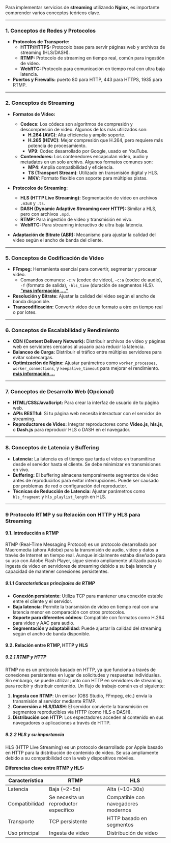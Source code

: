 Para implementar servicios de **streaming** utilizando **Nginx**, es importante comprender varios conceptos teóricos clave. 

---

### 1. **Conceptos de Redes y Protocolos**
   - **Protocolos de Transporte:**
     - **HTTP/HTTPS:** Protocolo base para servir páginas web y archivos de streaming (HLS/DASH).
     - **RTMP:** Protocolo de streaming en tiempo real, común para ingestión de video.
     - **WebRTC:** Protocolo para comunicación en tiempo real con ultra baja latencia.
   - **Puertos y Firewalls:** puerto 80 para HTTP, 443 para HTTPS, 1935 para RTMP.

---

### 2. **Conceptos de Streaming**
   - **Formatos de Video:**
     - **Codecs:** 
      Los códecs son algoritmos de compresión y descompresión de video. Algunos de los más utilizados son:
         - **H.264 (AVC)**: Alta eficiencia y amplio soporte.
         - **H.265 (HEVC)**: Mejor compresión que H.264, pero requiere más potencia de procesamiento.
         - **VP9**: Codec desarrollado por Google, usado en YouTube.
     - **Contenedores:** 
      Los contenedores encapsulan video, audio y metadatos en un solo archivo. Algunos formatos comunes son:
         - **MP4**: Amplia compatibilidad y eficiencia.
         - **TS (Transport Stream)**: Utilizado en transmisión digital y HLS.
         - **MKV**: Formato flexible con soporte para múltiples pistas.

   - **Protocolos de Streaming:**
     - **HLS (HTTP Live Streaming):** Segmentación de video en archivos `.m3u8` y `.ts`.
     - **DASH (Dynamic Adaptive Streaming over HTTP):** Similar a HLS, pero con archivos `.mpd`.
     - **RTMP:** Para ingestión de video y transmisión en vivo.
     - **WebRTC:** Para streaming interactivo de ultra baja latencia.
   - **Adaptación de Bitrate (ABR):** Mecanismo para ajustar la calidad del video según el ancho de banda del cliente.

---



### 5. **Conceptos de Codificación de Video**
   - **FFmpeg:** Herramienta esencial para convertir, segmentar y procesar video.
     - Comandos comunes: `-c:v` (codec de video), `-c:a` (codec de audio), `-f` (formato de salida), `-hls_time` (duración de segmentos HLS).
         **["mas información ...."](ffmpeg.md)**
   - **Resolución y Bitrate:** Ajustar la calidad del video según el ancho de banda disponible.
   - **Transcodificación:** Convertir video de un formato a otro en tiempo real o por lotes.

---

### 6. **Conceptos de Escalabilidad y Rendimiento**
   - **CDN (Content Delivery Network):** Distribuir archivos de video y páginas web en servidores cercanos al usuario para reducir la latencia.
   - **Balanceo de Carga:** Distribuir el tráfico entre múltiples servidores para evitar sobrecargas.
   - **Optimización de Nginx:** Ajustar parámetros como `worker_processes`, `worker_connections`, y `keepalive_timeout` para mejorar el rendimiento.  **[más información ...](optimizacionnginx.md)**

---

### 7. **Conceptos de Desarrollo Web (Opcional)**
   - **HTML/CSS/JavaScript:** Para crear la interfaz de usuario de tu página web.
   - **APIs RESTful:** Si tu página web necesita interactuar con el servidor de streaming.
   - **Reproductores de Video:** Integrar reproductores como **Video.js**, **hls.js**, o **Dash.js** para reproducir HLS o DASH en el navegador.

---

### 8. **Conceptos de Latencia y Buffering**
   - **Latencia:** La latencia es el tiempo que tarda el video en transmitirse desde el servidor hasta el cliente. Se debe minimizar en transmisiones en vivo.
   - **Buffering:** El buffering almacena temporalmente segmentos de video antes de reproducirlos para evitar interrupciones. Puede ser causado por problemas de red o configuración del reproductor.
   - **Técnicas de Reducción de Latencia:** Ajustar parámetros como `hls_fragment` y `hls_playlist_length` en HLS.

---

### 9 **Protocolo RTMP y su Relación con HTTP y HLS para Streaming**

#### 9.1. Introducción a RTMP

RTMP (Real-Time Messaging Protocol) es un protocolo desarrollado por Macromedia (ahora Adobe) para la transmisión de audio, video y datos a través de Internet en tiempo real. Aunque inicialmente estaba diseñado para su uso con Adobe Flash Player, sigue siendo ampliamente utilizado para la ingesta de video en servidores de streaming debido a su baja latencia y capacidad de mantener conexiones persistentes.

##### 9.1.1 Características principales de RTMP
- **Conexión persistente**: Utiliza TCP para mantener una conexión estable entre el cliente y el servidor.
- **Baja latencia**: Permite la transmisión de video en tiempo real con una latencia menor en comparación con otros protocolos.
- **Soporte para diferentes códecs**: Compatible con formatos como H.264 para video y AAC para audio.
- **Segmentación y adaptabilidad**: Puede ajustar la calidad del streaming según el ancho de banda disponible.

#### 9.2. Relación entre RTMP, HTTP y HLS

##### 9.2.1 RTMP y HTTP
RTMP no es un protocolo basado en HTTP, ya que funciona a través de conexiones persistentes en lugar de solicitudes y respuestas individuales. Sin embargo, se puede utilizar junto con HTTP en servidores de streaming para recibir y distribuir contenido. Un flujo de trabajo común es el siguiente:
1. **Ingesta con RTMP**: Un emisor (OBS Studio, FFmpeg, etc.) envía la transmisión al servidor mediante RTMP.
2. **Conversión a HLS/DASH**: El servidor convierte la transmisión en segmentos reproducibles vía HTTP (como HLS o DASH).
3. **Distribución con HTTP**: Los espectadores acceden al contenido en sus navegadores o aplicaciones a través de HTTP.

##### 9.2.2 HLS y su importancia
HLS (HTTP Live Streaming) es un protocolo desarrollado por Apple basado en HTTP para la distribución de contenido de video. Se usa ampliamente debido a su compatibilidad con la web y dispositivos móviles.

**Diferencias clave entre RTMP y HLS:**


| Característica  | RTMP | HLS |
|----------------|------|-----|
| Latencia | Baja (~2-5s) | Alta (~10-30s) |
| Compatibilidad | Se necesita un reproductor específico | Compatible con navegadores modernos |
| Transporte | TCP persistente | HTTP basado en segmentos |
| Uso principal | Ingesta de video | Distribución de video |
